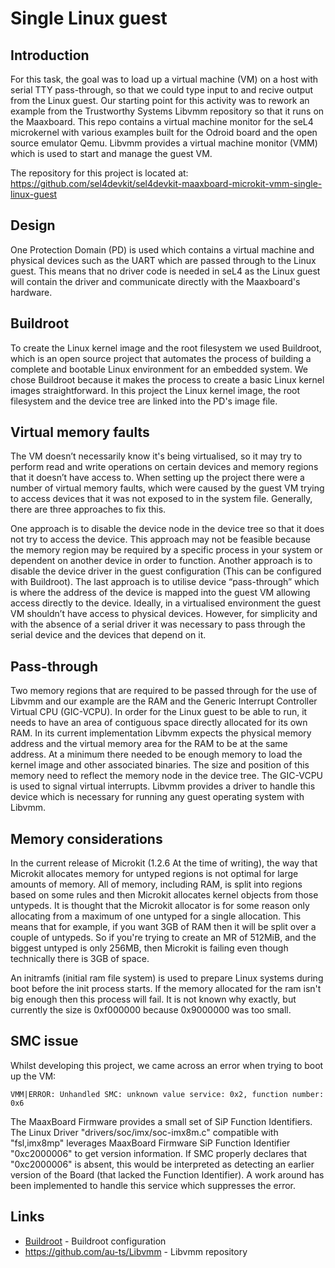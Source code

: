 # Single Linux guest 

## Introduction 

For this task, the goal was to load up a virtual machine (VM) on a host with serial TTY pass-through, so that we could type input to and recive output from the Linux guest. Our starting point for this activity was to rework an example from the Trustworthy Systems Libvmm repository so that it runs on the Maaxboard. This repo contains a virtual machine monitor for the seL4 microkernel with various examples built for the Odroid board and the open source emulator Qemu. Libvmm provides a virtual machine monitor (VMM) which is used to start and manage the guest VM. 

The repository for this project is located at: https://github.com/sel4devkit/sel4devkit-maaxboard-microkit-vmm-single-linux-guest

## Design 

One Protection Domain (PD) is used which contains a virtual machine and physical devices such as the UART which are passed through to the Linux guest. This means that no driver code is needed in seL4 as the Linux guest will contain the driver and communicate directly with the Maaxboard's hardware. 

## Buildroot 
To create the Linux kernel image and the root filesystem we used Buildroot, which is an open source project that automates the process of building a complete and bootable Linux environment for an embedded system. We chose Buildroot because it makes the process to create a basic Linux kernel images straightforward. In this project the Linux kernel image, the root filesystem and the device tree are linked into the PD's image file.

## Virtual memory faults
The VM doesn’t necessarily know it's being virtualised, so it may try to perform read and write operations on certain devices and memory regions that it doesn’t have access to. When setting up the project there were a number of virtual memory faults, which were caused by the guest VM trying to access devices that it was not exposed to in the system file. Generally, there are three approaches to fix this.

One approach is to disable the device node in the device tree so that it does not try to access the device. This approach may not be feasible because the memory region may be required by a specific process in your system or dependent on another device in order to function. Another approach is to disable the device driver in the guest configuration (This can be configured with Buildroot). The last approach is to utilise device “pass-through” which is where the address of the device is mapped into the guest VM allowing access directly to the device. Ideally, in a virtualised environment the guest VM shouldn’t have access to physical devices. However, for simplicity and with the absence of a serial driver it was necessary to pass through the serial device and the devices that depend on it. 

## Pass-through 
Two memory regions that are required to be passed through for the use of Libvmm and our example are the RAM and the Generic Interrupt Controller Virtual CPU (GIC-VCPU). In order for the Linux guest to be able to run, it needs to have an area of contiguous space directly allocated for its own RAM. In its current implementation Libvmm expects the physical memory address and the virtual memory area for the RAM to be at the same address. At a minimum there needed to be enough memory to load the kernel image and other associated binaries. The size and position of this memory need to reflect the memory node in the device tree. The GIC-VCPU is used to signal virtual interrupts. Libvmm provides a driver to handle this device which is necessary for running any guest operating system with Libvmm.

## Memory considerations

In the current release of Microkit (1.2.6 At the time of writing), the way that Microkit allocates memory for untyped regions is not optimal for large amounts of memory. All of memory, including RAM, is split into regions based on some rules and then Microkit allocates kernel objects from those untypeds. It is thought that the Microkit allocator is for some reason only allocating from a maximum of one untyped for a single allocation. This means that for example, if you want 3GB of RAM then it will be split over a couple of untypeds. So if you're trying to create an MR of 512MiB, and the biggest untyped is only 256MB, then Microkit is failing even though technically there is 3GB of space.

An initramfs (initial ram file system) is used to prepare Linux systems during boot before the init process starts. If the memory allocated for the ram isn't big enough then this process will fail. It is not known why exactly, but currently the size is 0xf000000 because 0x9000000 was too small.

## SMC issue

Whilst developing this project, we came across an error when trying to boot up the VM:

```VMM|ERROR: Unhandled SMC: unknown value service: 0x2, function number: 0x6```

The MaaxBoard Firmware provides a small set of SiP Function Identifiers. The Linux Driver "drivers/soc/imx/soc-imx8m.c" compatible with "fsl,imx8mp" leverages MaaxBoard Firmware SiP Function Identifier "0xc2000006" to get version information. If SMC properly declares that "0xc2000006" is absent, this would be interpreted as detecting an earlier version of the Board (that lacked the Function Identifier). A work around has been implemented to handle this service which suppresses the error. 

## Links

* [Buildroot](https://github.com/sel4devkit/sel4devkit-maaxboard-linux-guest/blob/main/doc/MANUAL.md) - Buildroot configuration
* https://github.com/au-ts/Libvmm - Libvmm repository
